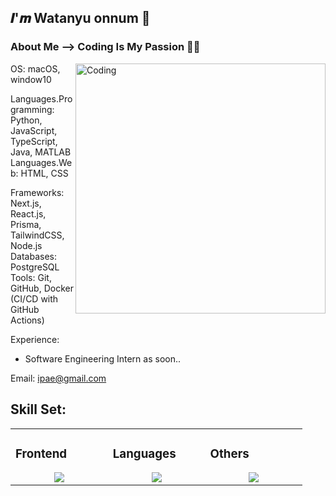 <h2>𝑰'𝒎 Watanyu onnum 👏</h2>

<h3> About Me --> Coding Is My Passion 👨‍💻 </h3>
<img align="right" alt="Coding" width="400" src="https://cdn.dribbble.com/users/1162077/screenshots/3848914/programmer.gif">

OS: macOS, window10  

Languages.Programming: Python, JavaScript, TypeScript, Java, MATLAB  
Languages.Web: HTML, CSS

Frameworks: Next.js, React.js, Prisma, TailwindCSS, Node.js  
Databases: PostgreSQL  
Tools: Git, GitHub, Docker (CI/CD with GitHub Actions)

Experience:
- Software Engineering Intern as soon..

Email: ipae@gmail.com

## Skill Set:

<table align="center"><tr><td valign="top" width="25%">

### Frontend  
<a href="https://github.com/tayyabadev">
<div align="center">  
       <img src="https://skillicons.dev/icons?i=html,css,bootstrap,tailwind,js&perline=4" /> 
</div>
</a>
 </td><td valign="top" width="25%">
        
### Languages
<a href="https://github.com/tayyabadev">
<div align="center">
       <img src="https://skillicons.dev/icons?i=js,java,py,nextjs,ts,go,matlab,nodejs&perline=4" /> 
</div>
</a>

</td><td valign="top" width="25%">
  
### Others
<a href="https://github.com/tayyabadev">
<div align="center">
       <img src="https://skillicons.dev/icons?i=git,github,npm,figma,postman,powershell,vscode,vercel,discord,vscodeqt&perline=4" /> 
</div>
</a>
</td>
</tr></table>
